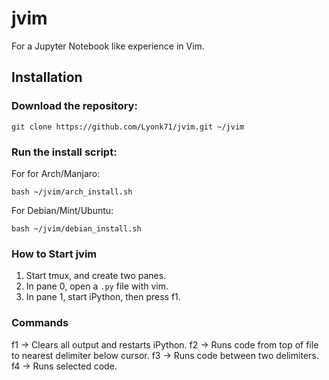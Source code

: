 # jvim
For a Jupyter Notebook like experience in Vim.

## Installation
### Download the repository:

    git clone https://github.com/Lyonk71/jvim.git ~/jvim
    
### Run the install script:

For for Arch/Manjaro:
```
bash ~/jvim/arch_install.sh
```

For Debian/Mint/Ubuntu:
```
bash ~/jvim/debian_install.sh
```

### How to Start jvim
1. Start tmux, and create two panes.
2. In pane 0, open a `.py` file with vim.
3. In pane 1, start iPython, then press f1.

### Commands
f1 -> Clears all output and restarts iPython.
f2 -> Runs code from top of file to nearest delimiter below cursor.
f3 -> Runs code between two delimiters.
f4 -> Runs selected code.
